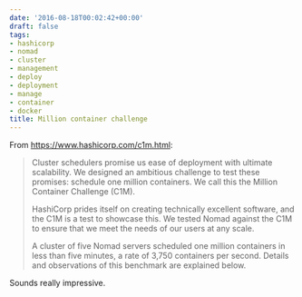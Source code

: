 ```yaml
---
date: '2016-08-18T00:02:42+00:00'
draft: false
tags:
- hashicorp
- nomad
- cluster
- management
- deploy
- deployment
- manage
- container
- docker
title: Million container challenge
---
```


From https://www.hashicorp.com/c1m.html:

>Cluster schedulers promise us ease of deployment with ultimate scalability. We designed an ambitious challenge to test these promises: schedule one million containers. We call this the Million Container Challenge (C1M).
>
>HashiCorp prides itself on creating technically excellent software, and the C1M is a test to showcase this. We tested Nomad against the C1M to ensure that we meet the needs of our users at any scale.
>
>A cluster of five Nomad servers scheduled one million containers in less than five minutes, a rate of 3,750 containers per second. Details and observations of this benchmark are explained below.

Sounds really impressive.
